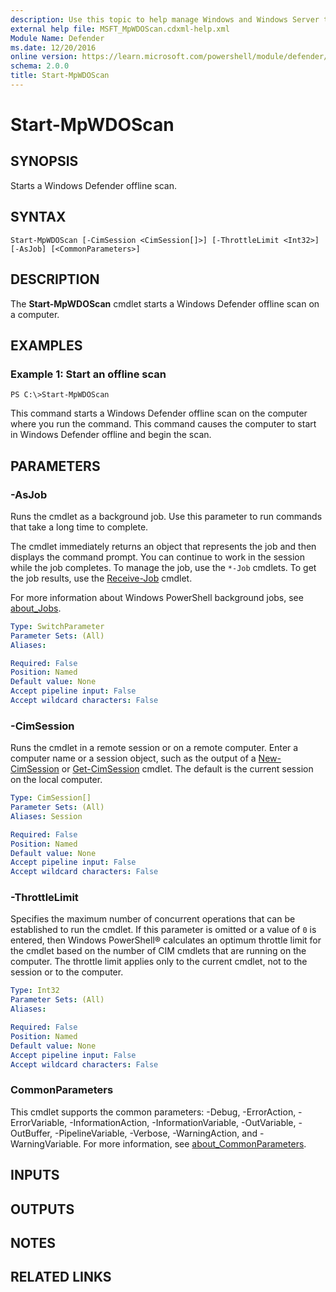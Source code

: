 ```yaml
---
description: Use this topic to help manage Windows and Windows Server technologies with Windows PowerShell.
external help file: MSFT_MpWDOScan.cdxml-help.xml
Module Name: Defender
ms.date: 12/20/2016
online version: https://learn.microsoft.com/powershell/module/defender/start-mpwdoscan?view=windowsserver2025-ps&wt.mc_id=ps-gethelp
schema: 2.0.0
title: Start-MpWDOScan
---
```


# Start-MpWDOScan

## SYNOPSIS
Starts a Windows Defender offline scan.

## SYNTAX

```
Start-MpWDOScan [-CimSession <CimSession[]>] [-ThrottleLimit <Int32>] [-AsJob] [<CommonParameters>]
```

## DESCRIPTION
The **Start-MpWDOScan** cmdlet starts a Windows Defender offline scan on a computer.

## EXAMPLES

### Example 1: Start an offline scan
```
PS C:\>Start-MpWDOScan
```

This command starts a Windows Defender offline scan on the computer where you run the command.
This command causes the computer to start in Windows Defender offline and begin the scan.

## PARAMETERS

### -AsJob
Runs the cmdlet as a background job. Use this parameter to run commands that take a long time to complete.

The cmdlet immediately returns an object that represents the job and then displays the command prompt.
You can continue to work in the session while the job completes.
To manage the job, use the `*-Job` cmdlets.
To get the job results, use the [Receive-Job](https://go.microsoft.com/fwlink/?LinkID=113372) cmdlet.

For more information about Windows PowerShell background jobs, see [about_Jobs](https://go.microsoft.com/fwlink/?LinkID=113251).

```yaml
Type: SwitchParameter
Parameter Sets: (All)
Aliases:

Required: False
Position: Named
Default value: None
Accept pipeline input: False
Accept wildcard characters: False
```

### -CimSession
Runs the cmdlet in a remote session or on a remote computer.
Enter a computer name or a session object, such as the output of a [New-CimSession](https://go.microsoft.com/fwlink/p/?LinkId=227967) or [Get-CimSession](https://go.microsoft.com/fwlink/p/?LinkId=227966) cmdlet.
The default is the current session on the local computer.

```yaml
Type: CimSession[]
Parameter Sets: (All)
Aliases: Session

Required: False
Position: Named
Default value: None
Accept pipeline input: False
Accept wildcard characters: False
```

### -ThrottleLimit
Specifies the maximum number of concurrent operations that can be established to run the cmdlet.
If this parameter is omitted or a value of `0` is entered, then Windows PowerShell® calculates an optimum throttle limit for the cmdlet based on the number of CIM cmdlets that are running on the computer.
The throttle limit applies only to the current cmdlet, not to the session or to the computer.

```yaml
Type: Int32
Parameter Sets: (All)
Aliases:

Required: False
Position: Named
Default value: None
Accept pipeline input: False
Accept wildcard characters: False
```

### CommonParameters
This cmdlet supports the common parameters: -Debug, -ErrorAction, -ErrorVariable, -InformationAction, -InformationVariable, -OutVariable, -OutBuffer, -PipelineVariable, -Verbose, -WarningAction, and -WarningVariable. For more information, see [about_CommonParameters](https://go.microsoft.com/fwlink/?LinkID=113216).

## INPUTS

## OUTPUTS

## NOTES

## RELATED LINKS

